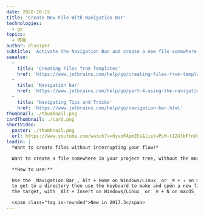 ```yaml
---
date: 2020-10-15
title: 'Create New File With Navigation Bar'
technologies:
  - go
topics:
  - 導覽
author: dlsniper
subtitle: 'Activate the Navigation Bar and create a new file somewhere in the project tree.'
seealso:
  - 
    title: 'Creating Files from Templates'
    href: 'https://www.jetbrains.com/help/go/creating-files-from-templates.html'
  - 
    title: 'Navigation bar'
    href: 'https://www.jetbrains.com/help/go/part-4-using-the-navigation-bar.html'
  - 
    title: 'Navigating Tips and Tricks'
    href: 'https://www.jetbrains.com/help/go/navigation-bar.html'
thumbnail: ./thumbnail.png
cardThumbnail: ./card.png
shortVideo:
  poster: ./thumbnail.png
  url: https://www.youtube.com/watch?v=6yvoFApmZCs&list=PLM-t1Z4tbFfnXnghmtk6WVz10_pivOw25&index=10&t=0s
leadin: |
  *Want to create files without interrupting your flow?*

  Want to create a file somewhere in your project tree, without the mouse?

  **How to use:**

  Use the _Navigation Bar_, Alt + Home on Windows/Linux_ or _⌘ + ↑ on macOS_,
  to get to a directory then use the keyboard to make and open a new file at
  the target, with _Alt + Insert on Windows/Linux_ or _⌘ + N on macOS_.

  <span class="tag is-rounded">New in 2017.3</span>
---
```


